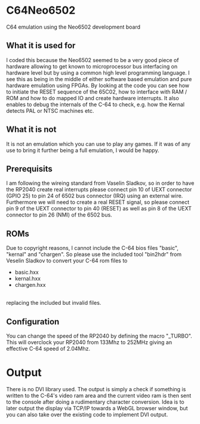 # C64Neo6502
C64 emulation using the Neo6502 development board

## What it is used for
I coded this because the Neo6502 seemed to be a very good piece of hardware allowing to get known to microprocessor bus interfacing on hardware level but by using a common high level programming language. I see this as being in the middle of either software based emulation and pure hardware emulation using FPGAs. By looking at the code you can see how to initiate the RESET sequence of the 65C02, how to interface with RAM / ROM and how to do mapped IO and create hardware interrupts. It also enables to debug the internals of the C-64 to check, e.g. how the Kernal detects PAL or NTSC machines etc. 

## What it is not
It is not an emulation which you can use to play any games. If it was of any use to bring it further being a full emulation, I would be happy.

## Prerequisits
I am following the wireing standard from Vaselin Sladkov, so in order to have the RP2040 create real interrupts please connect pin 10 of UEXT connector (GPIO 25) to pin 24 of 6502 bus connector (IRQ) using an external wire. Furthermore we will need to create a real RESET signal, so please connect pin 9 of the UEXT connector to pin 40 (RESET) as well as pin 8 of the UEXT connector to pin 26 (NMI) of the 6502 bus.

## ROMs
Due to copyright reasons, I cannot include the C-64 bios files "basic", "kernal" and "chargen". So please use the included tool "bin2hdr" from Veselin Sladkov to convert your C-64 rom files to 
<ul>
  <li>basic.hxx</li>
  <li>kernal.hxx</li>
  <li>chargen.hxx</li>
</ul><br>
replacing the included but invalid files.

## Configuration
You can change the speed of the RP2040 by defining the macro "_TURBO". This will overclock your RP2040 from 133Mhz to 252MHz giving an effective C-64 speed of 2.04Mhz.

# Output
There is no DVI library used. The output is simply a check if something is written to the C-64's video ram area and the current video ram is then sent to the console after doing a rudimentary character conversion. Idea is to later output the display via TCP/IP towards a WebGL browser window, but you can also take over the existing code to implement DVI output.

  

